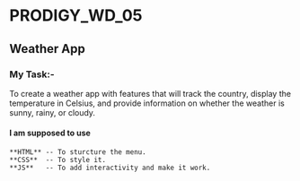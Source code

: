 # PRODIGY_WD_05
## Weather App

### My Task:-
To create a weather app with features that will track the country, 
display the temperature in Celsius, and provide information on whether
the weather is sunny, rainy, or cloudy.

#### I am supposed to use 
    **HTML** -- To sturcture the menu.
    **CSS**  -- To style it.
    **JS**   -- To add interactivity and make it work.
